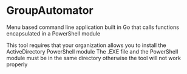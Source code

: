 # GroupAutomator
Menu based command line application built in Go that calls functions encapsulated in a PowerShell module

This tool requires that your organization allows you to install the ActiveDirectory PowerShell module
The .EXE file and the PowerShell module must be in the same directory otherwise the tool will not work properly
